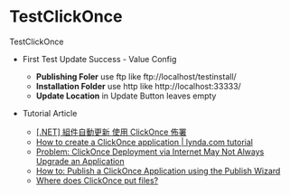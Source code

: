 # TestClickOnce
TestClickOnce

* First Test Update Success - Value Config
  * **Publishing Foler** use ftp like ftp://localhost/testinstall/
  * **Installation Folder** use http like http://localhost:33333/
  * **Update Location** in Update Button leaves empty
  
* Tutorial Article  
  * [[.NET] 組件自動更新 使用 ClickOnce 佈署](https://dotblogs.com.tw/yc421206/archive/2012/03/02/70464.aspx)
  * [How to create a ClickOnce application | lynda.com tutorial](https://www.youtube.com/watch?v=t4BTLdIMYEY)
  * [Problem: ClickOnce Deployment via Internet May Not Always Upgrade an Application](https://www.codeproject.com/Questions/120664/My-ClickOnce-Application-Not-Updating-Why)
  * [How to: Publish a ClickOnce Application using the Publish Wizard
](https://msdn.microsoft.com/en-us/library/31kztyey.aspx)
  * [Where does ClickOnce put files?](https://social.msdn.microsoft.com/Forums/en-US/c6e3d328-1deb-49c9-99cf-98fe3830702a/where-does-clickonce-put-files?forum=winformssetup)
  
